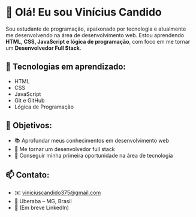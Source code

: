 # 👋 Olá! Eu sou Vinícius Candido

Sou estudante de programação, apaixonado por tecnologia e atualmente me desenvolvendo na área de desenvolvimento web. Estou aprendendo **HTML, CSS, JavaScript e lógica de programação**, com foco em me tornar um **Desenvolvedor Full Stack**.

## 🚀 Tecnologias em aprendizado:
- HTML
- CSS
- JavaScript
- Git e GitHub
- Lógica de Programação

## 🎯 Objetivos:
- 📚 Aprofundar meus conhecimentos em desenvolvimento web
- 🚀 Me tornar um desenvolvedor full stack
- 💼 Conseguir minha primeira oportunidade na área de tecnologia

## 📫 Contato:
- ✉️ viniciuscandido375@gmail.com
- 📍 Uberaba – MG, Brasil
- 🔗 (Em breve LinkedIn)
